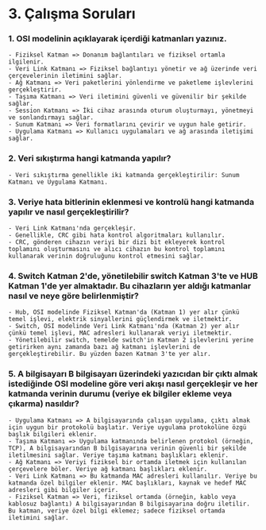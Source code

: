 # 3. Çalışma Soruları

### 1. OSI modelinin açıklayarak içerdiği katmanları yazınız.

    - Fiziksel Katman => Donanım bağlantıları ve fiziksel ortamla ilgilenir.
    - Veri Link Katmanı => Fiziksel bağlantıyı yönetir ve ağ üzerinde veri çerçevelerinin iletimini sağlar.
    - Ağ Katmanı => Veri paketlerini yönlendirme ve paketleme işlevlerini gerçekleştirir.
    - Taşıma Katmanı => Veri iletimini güvenli ve güvenilir bir şekilde sağlar.
    - Session Katmanı => İki cihaz arasında oturum oluşturmayı, yönetmeyi ve sonlandırmayı sağlar.
    - Sunum Katmanı => Veri formatlarını çevirir ve uygun hale getirir.
    - Uygulama Katmanı => Kullanıcı uygulamaları ve ağ arasında iletişimi sağlar.

### 2. Veri sıkıştırma hangi katmanda yapılır?

    - Veri sıkıştırma genellikle iki katmanda gerçekleştirilir: Sunum Katmanı ve Uygulama Katmanı.

### 3. Veriye hata bitlerinin eklenmesi ve kontrolü hangi katmanda yapılır ve nasıl gerçekleştirilir?

    - Veri Link Katmanı'nda gerçekleşir.
    - Genellikle, CRC gibi hata kontrol algoritmaları kullanılır.
    - CRC, gönderen cihazın veriyi bir dizi bit ekleyerek kontrol toplamını oluşturmasını ve alıcı cihazın bu kontrol toplamını kullanarak verinin doğruluğunu kontrol etmesini sağlar.

### 4. Switch Katman 2'de, yönetilebilir switch Katman 3'te ve HUB Katman 1'de yer almaktadır. Bu cihazların yer aldığı katmanlar nasıl ve neye göre belirlenmiştir?

    - Hub, OSI modelinde Fiziksel Katman'da (Katman 1) yer alır çünkü temel işlevi, elektrik sinyallerini güçlendirmek ve iletmektir.
    - Switch, OSI modelinde Veri Link Katmanı'nda (Katman 2) yer alır çünkü temel işlevi, MAC adresleri kullanarak veriyi iletmektir.
    - Yönetilebilir switch, temelde switch'in Katman 2 işlevlerini yerine getirirken aynı zamanda bazı ağ katmanı işlevlerini de gerçekleştirebilir. Bu yüzden bazen Katman 3'te yer alır.

### 5. A bilgisayarı B bilgisayarı üzerindeki yazıcıdan bir çıktı almak istediğinde OSI modeline göre veri akışı nasıl gerçekleşir ve her katmanda verinin durumu (veriye ek bilgiler ekleme veya çıkarma) nasıldır?

    - Uygulama Katmanı => A bilgisayarında çalışan uygulama, çıktı almak için uygun bir protokolü başlatır. Veriye uygulama protokolüne özgü başlık bilgileri eklenir.
    - Taşıma Katmanı => Uygulama katmanında belirlenen protokol (örneğin, TCP), A bilgisayarından B bilgisayarına verinin güvenli bir şekilde iletilmesini sağlar. Veriye taşıma katmanı başlıkları eklenir.
    - Ağ Katmanı => Veriyi fiziksel bir ortamda iletmek için kullanılan çerçevelere böler. Veriye ağ katmanı başlıkları eklenir.
    - Veri Link Katmanı => Bu katmanda MAC adresleri kullanılır. Veriye bu katmanda özel bilgiler eklenir. MAC başlıkları, kaynak ve hedef MAC adresleri gibi bilgiler içerir.
    - Fiziksel Katman => Veri, fiziksel ortamda (örneğin, kablo veya kablosuz bağlantı) A bilgisayarından B bilgisayarına doğru iletilir. Bu katman, veriye özel bilgi eklemez; sadece fiziksel ortamda iletimini sağlar.
